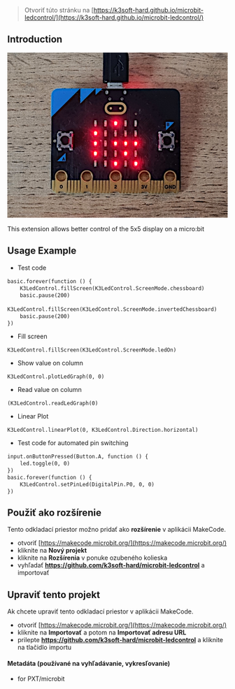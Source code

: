 >  Otvoriť túto stránku na [https://k3soft-hard.github.io/microbit-ledcontrol/](https://k3soft-hard.github.io/microbit-ledcontrol/)

## Introduction
![icon](https://github.com/K3Soft-Hard/microbit-ledcontrol/raw/master/icon.png)

This extension allows better control of the 5x5 display
on a micro:bit

## Usage Example

* Test code
```blocks
basic.forever(function () {
    K3LedControl.fillScreen(K3LedControl.ScreenMode.chessboard)
    basic.pause(200)
    K3LedControl.fillScreen(K3LedControl.ScreenMode.invertedChessboard)
    basic.pause(200)
})

```

* Fill screen
```blocks
K3LedControl.fillScreen(K3LedControl.ScreenMode.ledOn)
```

* Show value on column
```blocks
K3LedControl.plotLedGraph(0, 0)
```

* Read value on column
```blocks
(K3LedControl.readLedGraph(0)
```

* Linear Plot
```blocks
K3LedControl.linearPlot(0, K3LedControl.Direction.horizontal)
```

* Test code for automated pin switching
```blocks
input.onButtonPressed(Button.A, function () {
    led.toggle(0, 0)
})
basic.forever(function () {
    K3LedControl.setPinLed(DigitalPin.P0, 0, 0)
})
```




## Použiť ako rozšírenie

Tento odkladací priestor možno pridať ako **rozšírenie** v aplikácii MakeCode.

* otvoriť [https://makecode.microbit.org/](https://makecode.microbit.org/)
* kliknite na **Nový projekt**
* kliknite na **Rozšírenia** v ponuke ozubeného kolieska
* vyhľadať **https://github.com/k3soft-hard/microbit-ledcontrol** a importovať

## Upraviť tento projekt

Ak chcete upraviť tento odkladací priestor v aplikácii MakeCode.

* otvoriť [https://makecode.microbit.org/](https://makecode.microbit.org/)
* kliknite na **Importovať** a potom na **Importovať adresu URL**
* prilepte **https://github.com/k3soft-hard/microbit-ledcontrol** a kliknite na tlačidlo importu

#### Metadáta (používané na vyhľadávanie, vykresľovanie)

* for PXT/microbit
<script src="https://makecode.com/gh-pages-embed.js"></script><script>makeCodeRender("{{ site.makecode.home_url }}", "{{ site.github.owner_name }}/{{ site.github.repository_name }}");</script>
